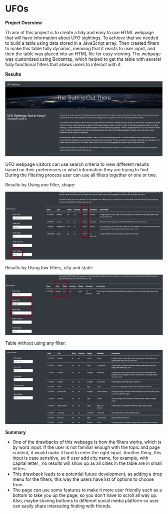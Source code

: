 # UFOs

**Project Overview**

Th aim of this project is to create a tidy and easy to use HTML webpage that will have information about UFO sightings. To achieve that we needed to build a table using data stored in a JavaScript array. Then created filters to make this table fully dynamic, meaning that it reacts to user input, and then the table was placed into an HTML file for easy viewing.
The webpage was customized using Bootstrap, which helped to get the table with several fully functional filters that allows users to interact with it.

**Results**

![picture](images/one.PNG)

UFO webpage visitors can use search criteria to view different results based on their preferences or what information they are trying to find. During the filtering process user can use all filters together or one or two.

Results by Using one filter, shape:

![picture](images/shape.png)

Results by Using tow filters, city and state:

![picture](images/state.png)

Table without using any filter:

![picture](images/two.PNG)


**Summary**

- One of the drawbacks of this webpage is how the filters works, which is by word input. If the user is not familiar enough with the topic and page content, it would make it hard to enter the right input. Another thing, this input is case sensitive, so if user add city name, for example, with capital letter , no results will show up as all cities in the table are in small letters.
- This drawback leads to a potential future development, as adding a drop menu for the filters, this way the users have list of options to choose from.
- The page can use some features to make it more user friendly such as a bottom to take you up the page, so you don't have to scroll all way up. Also, maybe sharing bottoms to different social media platform so user can easily share interesting finding with friends.
